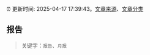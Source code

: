 :alarm_clock: 更新时间: 2025-04-17 17:39:43。[文章来源](/README.md)、[文章分类](/TAGS.md)

## 报告


> 关键字：`报告`、`月报`



